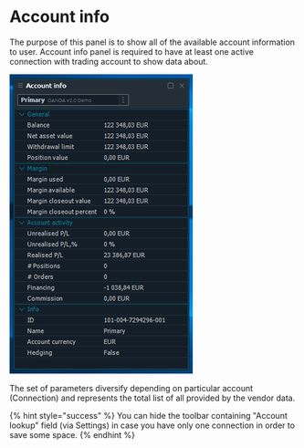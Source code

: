 # Account info

The purpose of this panel is to show all of the available account information to user. Account info panel is required to have at least one active connection with trading account to show data about.

![Typical information for OANDA demo account](../.gitbook/assets/account_info.png)

The set of parameters diversify depending on particular account \(Connection\) and represents the total list of all provided by the vendor data.

{% hint style="success" %}
You can hide the toolbar containing "Account lookup" field \(via Settings\) in case you have only one connection in order to save some space.
{% endhint %}




